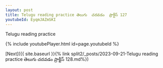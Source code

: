 ```yaml
---
layout: post
title: Telugu reading practice తెలుగు  చదవడం  ప్రాక్టీస్ 127
youtubeId: EyqmJAZmSKI
---
```

 
 
Telugu reading practice
 
 
 
 
 


{% include youtubePlayer.html id=page.youtubeId %}
 
[Next]({{ site.baseurl }}{% link  split2/_posts/2023-09-21-Telugu reading practice తెలుగు  చదవడం  ప్రాక్టీస్ 128.md%})
 
